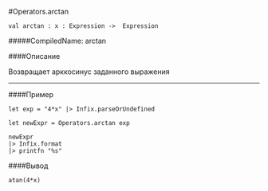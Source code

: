 #Operators.arctan

	val arctan : x : Expression ->  Expression


#####CompiledName: arctan


####Описание

Возвращает арккосинус заданного выражения
    
----------

####Пример
    
    let exp = "4*x" |> Infix.parseOrUndefined
    
    let newExpr = Operators.arctan exp 
    
    newExpr
    |> Infix.format
    |> printfn "%s"

####Вывод

    atan(4*x)





